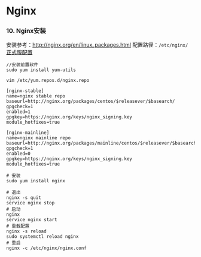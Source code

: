 # Nginx

### 10. Nginx安装
安装参考：http://nginx.org/en/linux_packages.html
    配置路径：`/etc/nginx/`
    [正式服配置](nginx/aws/正式服nginx配置.md)

    //安装前置软件
    sudo yum install yum-utils

    vim /etc/yum.repos.d/nginx.repo

    [nginx-stable]
    name=nginx stable repo
    baseurl=http://nginx.org/packages/centos/$releasever/$basearch/
    gpgcheck=1
    enabled=1
    gpgkey=https://nginx.org/keys/nginx_signing.key
    module_hotfixes=true

    [nginx-mainline]
    name=nginx mainline repo
    baseurl=http://nginx.org/packages/mainline/centos/$releasever/$basearch/
    gpgcheck=1
    enabled=0
    gpgkey=https://nginx.org/keys/nginx_signing.key
    module_hotfixes=true

    # 安装
    sudo yum install nginx

    # 退出
    nginx -s quit
    service nginx stop
    # 启动
    nginx
    service nginx start
    # 重载配置
    nginx -s reload
    sudo systemctl reload nginx
    # 重启
    nginx -c /etc/nginx/nginx.conf

